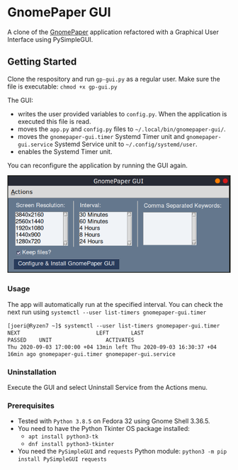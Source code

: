 # GnomePaper GUI

A clone of the [GnomePaper](https://gitlab.com/joerismissaert/gnomepaper) application refactored with a Graphical User Interface using PySimpleGUI.

## Getting Started

Clone the respository and run `gp-gui.py` as a regular user.
Make sure the file is executable: `chmod +x gp-gui.py`


The GUI:
* writes the user provided variables to `config.py`. When the application is executed this file is read.
* moves the `app.py` and `config.py` files to `~/.local/bin/gnomepaper-gui/`.
* moves the `gnomepaper-gui.timer` Systemd Timer unit and `gnomepaper-gui.service` Systemd Service unit to `~/.config/systemd/user`.
* enables the Systemd Timer unit.

You can reconfigure the application by running the GUI again. 

![](screenshot.png)

### Usage
The app will automatically run at the specified interval.
You can check the next run using `systemctl --user list-timers gnomepaper-gui.timer`

```
[joeri@Ryzen7 ~]$ systemctl --user list-timers gnomepaper-gui.timer
NEXT                        LEFT       LAST                        PASSED    UNIT                 ACTIVATES             
Thu 2020-09-03 17:00:00 +04 13min left Thu 2020-09-03 16:30:37 +04 16min ago gnomepaper-gui.timer gnomepaper-gui.service
```

### Uninstallation
Execute the GUI and select Uninstall Service from the Actions menu.


### Prerequisites
* Tested with `Python 3.8.5` on Fedora 32 using Gnome Shell 3.36.5.
* You need to have the Python Tkinter OS package installed:
  * `apt install python3-tk`
  * `dnf install python3-tkinter`
* You need the `PySimpleGUI` and `requests` Python module: `python3 -m pip install PySimpleGUI requests`
